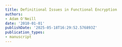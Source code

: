 ```yaml
---
title: Definitional Issues in Functional Encryption
authors:
- Adam O'Neill
date: '2010-01-01'
publishDate: '2025-05-18T16:29:52.576893Z'
publication_types:
- manuscript
---
```

